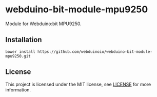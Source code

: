 # webduino-bit-module-mpu9250

Module for Webduino:bit MPU9250.

## Installation

```shell
bower install https://github.com/webduinoio/webduino-bit-module-mpu9250.git
```

## License

This project is licensed under the MIT license, see [LICENSE](LICENSE) for more information.
